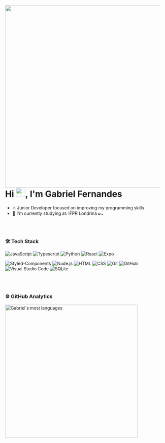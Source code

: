 <div style="position: relative;">
  <img align="right" height="590em" src="https://raw.githubusercontent.com/gist/Gabrielk127/6a956c51f0f2ca68899fda476e2dacfe/raw/99ddedfc5817a5335e76d0fcfcd2fae5e5b72a07/githubcard.svg" style="position: relative; margin-left: 20px; margin-top:40;"/>
  <h1 align="left" style="border-bottom: none;">Hi <img src="https://raw.githubusercontent.com/kaueMarques/kaueMarques/master/hi.gif" height="30px">, I'm Gabriel Fernandes</h1>
  
  - 🔥 Junior Developer focused on improving my programming skills
  - 🔭 I'm currently studying at: IFPR Londrina <img src="https://upload.wikimedia.org/wikipedia/en/0/05/Flag_of_Brazil.svg" alt="Bandeira do Brasil" width="20" height="10"/>

  <br><br>

  <h3>🛠 Tech Stack</h3>

  ![JavaScript](https://img.shields.io/badge/-JavaScript-05122A?style=flat&logo=javascript)
  ![Typescript](https://img.shields.io/badge/-Typescript-05122A?style=flat&logo=typescript)
  ![Python](https://img.shields.io/badge/-Python-05122A?style=flat&logo=Python)
  ![React](https://img.shields.io/badge/-React-05122A?style=flat&logo=react)
  ![Expo](https://img.shields.io/badge/-Expo-05122A?style=flat&logo=expo)

  ![Styled-Components](https://img.shields.io/badge/-styledcomponents-05122A?style=flat&logo=styledcomponents)
  ![Node.js](https://img.shields.io/badge/-Node.js-05122A?style=flat&logo=node.js)
  ![HTML](https://img.shields.io/badge/-HTML-05122A?style=flat&logo=HTML5)
  ![CSS](https://img.shields.io/badge/-CSS-05122A?style=flat&logo=CSS3&logoColor=1572B6)
  ![Git](https://img.shields.io/badge/-Git-05122A?style=flat&logo=git)
  ![GitHub](https://img.shields.io/badge/-GitHub-05122A?style=flat&logo=github)
  ![Visual Studio Code](https://img.shields.io/badge/-Visual%20Studio%20Code-05122A?style=flat&logo=visual-studio-code&logoColor=007ACC)
  ![SQLite](https://img.shields.io/badge/-SQLite-05122A?style=flat&logo=sqlite)

  <br><br>

  <h3>⚙️ GitHub Analytics</h3>

  <p align="left">
    <img width="430em" src="https://github-readme-stats.vercel.app/api/top-langs/?username=Gabrielk127&layout=compact&theme=vision-friendly-dark" alt="Gabriel's most languages"/>
  </p>
</div>
